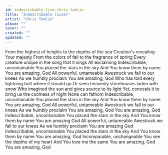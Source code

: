 ```yaml
---
id: indescribable-live-chris-tomlin
title: "Indescribable (Live)"
artist: "Chris Tomlin"
album: ""
cover: ""
created: ""
updated: ""
---
```


From the highest of heights to the depths of the sea
Creation's revealing Your majesty
From the colors of fall to the fragrance of spring
Every creature unique in the song that it sings
All exclaiming
Indescribable, uncontainable
You placed the stars in the sky
And You know them by name
You are amazing, God
All powerful, untameable
Awestruck we fall to our knees
As we humbly proclaim
You are amazing, God
Who has told every lightning bolt where it should go
Or seen heavenly storehouses laden with snow
Who imagined the sun and gives source to its light
Yet, conceals it to bring us the coolness of night
None can fathom
Indescribable, uncontainable
You placed the stars in the sky
And You know them by name
You are amazing, God
All powerful, untameable
Awestruck we fall to our knees
As we humbly proclaim
You are amazing, God
You are amazing, God
Indescribable, uncontainable
You placed the stars in the sky
And You know them by name
You are amazing God
All powerful, untameable
Awestruck we fall to our knees
As we humbly proclaim
You are amazing God
Indescribable, uncontainable
You placed the stars in the sky
And You know them by name
You are amazing, God
Incomparable, unchangeable
You see the depths of my heart
And You love me the same
You are amazing, God
You are amazing, God